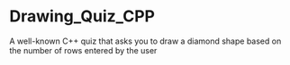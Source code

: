# Drawing_Quiz_CPP
A well-known C++ quiz that asks you to draw a diamond shape based on the number of rows entered by the user
